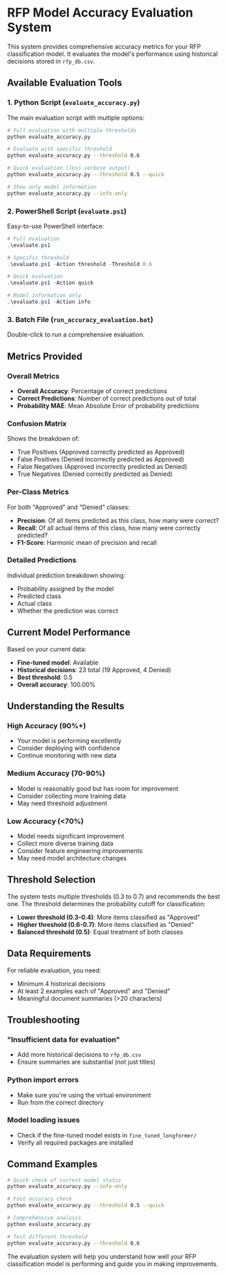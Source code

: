 # RFP Model Accuracy Evaluation System

This system provides comprehensive accuracy metrics for your RFP classification model. It evaluates the model's performance using historical decisions stored in `rfp_db.csv`.

## Available Evaluation Tools

### 1. Python Script (`evaluate_accuracy.py`)
The main evaluation script with multiple options:

```bash
# Full evaluation with multiple thresholds
python evaluate_accuracy.py

# Evaluate with specific threshold
python evaluate_accuracy.py --threshold 0.6

# Quick evaluation (less verbose output)
python evaluate_accuracy.py --threshold 0.5 --quick

# Show only model information
python evaluate_accuracy.py --info-only
```

### 2. PowerShell Script (`evaluate.ps1`)
Easy-to-use PowerShell interface:

```powershell
# Full evaluation
.\evaluate.ps1

# Specific threshold
.\evaluate.ps1 -Action threshold -Threshold 0.6

# Quick evaluation
.\evaluate.ps1 -Action quick

# Model information only
.\evaluate.ps1 -Action info
```

### 3. Batch File (`run_accuracy_evaluation.bat`)
Double-click to run a comprehensive evaluation.

## Metrics Provided

### Overall Metrics
- **Overall Accuracy**: Percentage of correct predictions
- **Correct Predictions**: Number of correct predictions out of total
- **Probability MAE**: Mean Absolute Error of probability predictions

### Confusion Matrix
Shows the breakdown of:
- True Positives (Approved correctly predicted as Approved)
- False Positives (Denied incorrectly predicted as Approved)
- False Negatives (Approved incorrectly predicted as Denied)
- True Negatives (Denied correctly predicted as Denied)

### Per-Class Metrics
For both "Approved" and "Denied" classes:
- **Precision**: Of all items predicted as this class, how many were correct?
- **Recall**: Of all actual items of this class, how many were correctly predicted?
- **F1-Score**: Harmonic mean of precision and recall

### Detailed Predictions
Individual prediction breakdown showing:
- Probability assigned by the model
- Predicted class
- Actual class
- Whether the prediction was correct

## Current Model Performance

Based on your current data:
- **Fine-tuned model**: Available
- **Historical decisions**: 23 total (19 Approved, 4 Denied)
- **Best threshold**: 0.5
- **Overall accuracy**: 100.00%

## Understanding the Results

### High Accuracy (90%+)
- Your model is performing excellently
- Consider deploying with confidence
- Continue monitoring with new data

### Medium Accuracy (70-90%)
- Model is reasonably good but has room for improvement
- Consider collecting more training data
- May need threshold adjustment

### Low Accuracy (<70%)
- Model needs significant improvement
- Collect more diverse training data
- Consider feature engineering improvements
- May need model architecture changes

## Threshold Selection

The system tests multiple thresholds (0.3 to 0.7) and recommends the best one. The threshold determines the probability cutoff for classification:

- **Lower threshold (0.3-0.4)**: More items classified as "Approved"
- **Higher threshold (0.6-0.7)**: More items classified as "Denied"
- **Balanced threshold (0.5)**: Equal treatment of both classes

## Data Requirements

For reliable evaluation, you need:
- Minimum 4 historical decisions
- At least 2 examples each of "Approved" and "Denied"
- Meaningful document summaries (>20 characters)

## Troubleshooting

### "Insufficient data for evaluation"
- Add more historical decisions to `rfp_db.csv`
- Ensure summaries are substantial (not just titles)

### Python import errors
- Make sure you're using the virtual environment
- Run from the correct directory

### Model loading issues
- Check if the fine-tuned model exists in `fine_tuned_longformer/`
- Verify all required packages are installed

## Command Examples

```bash
# Quick check of current model status
python evaluate_accuracy.py --info-only

# Fast accuracy check
python evaluate_accuracy.py --threshold 0.5 --quick

# Comprehensive analysis
python evaluate_accuracy.py

# Test different threshold
python evaluate_accuracy.py --threshold 0.6
```

The evaluation system will help you understand how well your RFP classification model is performing and guide you in making improvements.
